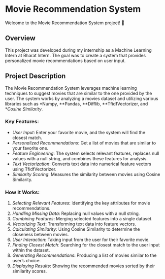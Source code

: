 # Movie Recommendation System

Welcome to the Movie Recommendation System project! 🎥

## Overview

This project was developed during my internship as a Machine Learning Intern at Bharat Intern. The goal was to create a system that provides personalized movie recommendations based on user input.

## Project Description

The Movie Recommendation System leverages machine learning techniques to suggest movies that are similar to the one provided by the user. The system works by analyzing a movies dataset and utilizing various libraries such as *Numpy, **Pandas, **Difflib, **TfidfVectorizer, and **Cosine Similarity*.

### Key Features:
- *User Input*: Enter your favorite movie, and the system will find the closest match.
- *Personalized Recommendations*: Get a list of movies that are similar to your favorite one.
- *Feature Engineering*: The system selects relevant features, replaces null values with a null string, and combines these features for analysis.
- *Text Vectorization*: Converts text data into numerical feature vectors using TfidfVectorizer.
- *Similarity Scoring*: Measures the similarity between movies using Cosine Similarity.

### How It Works:
1. *Selecting Relevant Features*: Identifying the key attributes for movie recommendations.
2. *Handling Missing Data*: Replacing null values with a null string.
3. *Combining Features*: Merging selected features into a single dataset.
4. *Vectorizing Text*: Transforming text data into feature vectors.
5. *Calculating Similarity*: Using Cosine Similarity to determine the closeness between movies.
6. *User Interaction*: Taking input from the user for their favorite movie.
7. *Finding Closest Match*: Searching for the closest match to the user input within the dataset.
8. *Generating Recommendations*: Producing a list of movies similar to the user’s choice.
9. *Displaying Results*: Showing the recommended movies sorted by their similarity scores.
